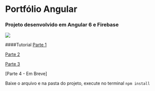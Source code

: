 # Portfólio Angular

### Projeto desenvolvido em Angular 6 e Firebase

[![](https://cdn-images-1.medium.com/max/1440/0*KQ0FdYpVUPrp1XJT)](https://cdn-images-1.medium.com/max/1440/0*KQ0FdYpVUPrp1XJT)

####Tutorial 
[Parte 1](https://medium.com/kheronn.machado/angular-5-e-firebase-a05b84c22d1d )

[Parte 2]( https://medium.com/kheronn.machado/angular6-portfolio-part2-cde6d8575754)

[Parte 3]( https://medium.com/kheronn.machado/angular6-firebase-portfolio-part3-c63ba1cd83cd )

[Parte 4 - Em Breve]

Baixe o arquivo e na pasta do projeto, execute no terminal
`npm install`
